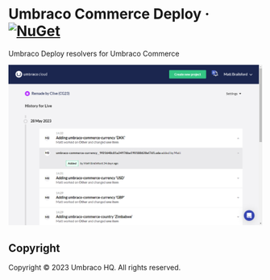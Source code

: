 # Umbraco Commerce Deploy &middot; [![NuGet](https://img.shields.io/nuget/v/Umbraco.Commerce.Deploy.svg?style=modern&label=nuget)](https://www.nuget.org/packages/Umbraco.Commerce.Deploy/) 

Umbraco Deploy resolvers for Umbraco Commerce

![Umbraco Commerce Deploy](assets/ss_history.png)

## Copyright

Copyright © 2023 Umbraco HQ. All rights reserved.
